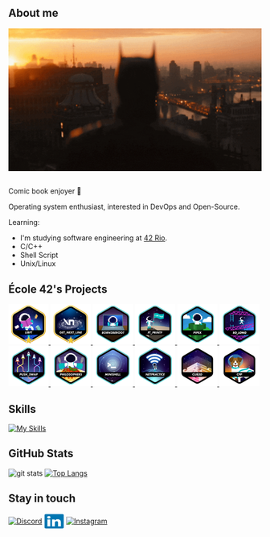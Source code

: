 ## About me

<div align="center">
<img hight="300" width="700" alt="GIF" align="center" src="https://github.com/fesper-s/fesper-s/blob/main/assets/theBatman.gif">
</div><br>


Comic book enjoyer 🦇

Operating system enthusiast, interested in DevOps and Open-Source.

Learning:
* I'm studying software engineering at [42 Rio](https://42.rio/).
* C/C++
* Shell Script
* Unix/Linux

## École 42's Projects
<a href="https://github.com/fesper-s/42-libft">
<img height="80px" src="./src/42_badges/libftm.png" />
</a>
<a href="https://github.com/fesper-s/42-get_next_line">
<img height="80px" src="./src/42_badges/get_next_linem.png" />
</a>
<a href="https://github.com/fesper-s/42-born2beroot">
<img height="80px" src="./src/42_badges/born2beroote.png" />
</a>
<a href="https://github.com/fesper-s/42-ft_printf">
<img height="80px" src="./src/42_badges/ft_printfe.png" />
</a>
<a href="https://github.com/fesper-s/42-pipex">
<img height="80px" src="./src/42_badges/pipexe.png" />
</a>
<a href="https://github.com/fesper-s/42-so_long">
<img height="80px" src="./src/42_badges/so_longe.png" />
</a>
<a href="https://github.com/fesper-s/42-push_swap">
<img height="80px" src="./src/42_badges/push_swape.png" />
</a>
<a href="https://github.com/fesper-s/42-Philosophers">
<img height="80px" src="./src/42_badges/philosopherse.png" />
</a>
<a href="https://github.com/fesper-s/42-minishell">
<img height="80px" src="./src/42_badges/minishelle.png" />
</a>
<a href="https://github.com/fesper-s/42-NetPractice">
<img height="80px" src="./src/42_badges/netpracticee.png" />
<a href="https://github.com/fesper-s/42-cub3d">
<img height="80px" src="./src/42_badges/cub3dn.png" />
</a>
</a>
<a href="https://github.com/fesper-s/42-CPP">
<img height="80px" src="./src/42_badges/cppn.png" />
</a>

## Skills
[![My Skills](https://skillicons.dev/icons?i=c,cpp,bash,linux,git,github,python,js,nodejs)](https://skillicons.dev)
<br>
    
## GitHub Stats
![git stats](https://github-readme-streak-stats.herokuapp.com/?user=fesper-s&show_icons=true&count_private=false&theme=regular&include_all_commits=true)
[![Top Langs](https://github-readme-stats.vercel.app/api/top-langs/?username=fesper-s&layout=compact)](https://github.com/anuraghazra/github-readme-stats)

## Stay in touch
<div>
  <a href="https://www.discord.com/users/322134049881587713" target="_blank"><img align="center" alt="Discord" height="30" width="40" src="https://raw.githubusercontent.com/rahuldkjain/github-profile-readme-generator/master/src/images/icons/Social/discord.svg"></a>
  <a href="https://www.linkedin.com/in/fesper-s/" target="_blank"><img align="center" alt="Linkedin" height="30" width="40" src="https://raw.githubusercontent.com/devicons/devicon/master/icons/linkedin/linkedin-original.svg"></a>
  <a href="https://instagram.com/fabricio_esper" target="_blank"><img align="center" src="https://raw.githubusercontent.com/rahuldkjain/github-profile-readme-generator/master/src/images/icons/Social/instagram.svg" alt="Instagram" height="30" width="40" /></a>
</div>
